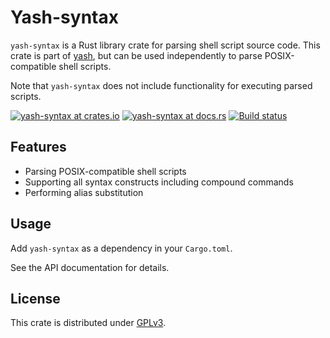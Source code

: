 # Yash-syntax

`yash-syntax` is a Rust library crate for parsing shell script source code.
This crate is part of [yash](../README.md), but can be used independently to
parse POSIX-compatible shell scripts.

Note that `yash-syntax` does not include functionality for executing parsed scripts.

[![yash-syntax at crates.io](https://img.shields.io/crates/v/yash-syntax.svg)](https://crates.io/crates/yash-syntax)
[![yash-syntax at docs.rs](https://docs.rs/yash-syntax/badge.svg)](https://docs.rs/yash-syntax)
[![Build status](https://github.com/magicant/yash-rs/actions/workflows/rust.yml/badge.svg)](https://github.com/magicant/yash-rs/actions/workflows/rust.yml)

## Features

- Parsing POSIX-compatible shell scripts
- Supporting all syntax constructs including compound commands
- Performing alias substitution

## Usage

Add `yash-syntax` as a dependency in your `Cargo.toml`.

See the API documentation for details.

<!-- TODO Link to the API documentation -->
<!-- TODO code example -->

## License

This crate is distributed under [GPLv3](LICENSE-GPL).
